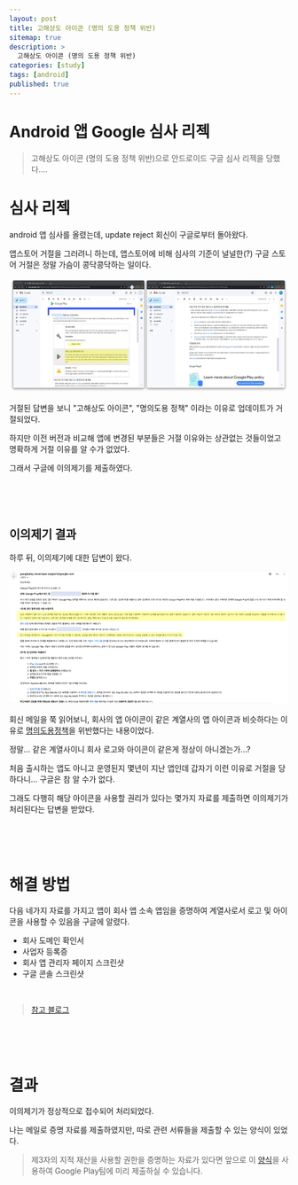 ```yaml
---
layout: post
title: 고해상도 아이콘 (명의 도용 정책 위반)
sitemap: true
description: >
  고해상도 아이콘 (명의 도용 정책 위반)
categories: [study]
tags: [android]
published: true
---
```

# Android 앱 Google 심사 리젝

> 고해상도 아이콘 (명의 도용 정책 위반)으로 안드로이드 구글 심사 리젝을 당했다.... 

# 심사 리젝 

android 앱 심사를 올렸는데, update reject 회신이 구글로부터 돌아왔다. 

앱스토어 거절을 그러려니 하는데, 앱스토어에 비해 심사의 기준이 널널한(?) 구글 스토어 거절은 정말 가슴이 콩닥콩닥하는 일이다. 

![](/assets/img/android/reject/2022-09-14-android-rejcet-mail.jpg)

거절된 답변을 보니 "고해상도 아이콘", "명의도용 정책" 이라는 이유로 업데이트가 거절되었다. 

하지만 이전 버전과 비교해 앱에 변경된 부분들은 거절 이유와는 상관없는 것들이었고 명확하게 거절 이유를 알 수가 없었다. 

그래서 구글에 이의제기를 제출하였다.


<br>
<br>
<br>

## 이의제기 결과 

하루 뒤, 이의제기에 대한 답변이 왔다. 

![](/assets/img/android/reject/2022-09-14-android-response-mail.jpg)

회신 메일을 쭉 읽어보니, 회사의 앱 아이콘이 같은 계열사의 앱 아이콘과 비슷하다는 이유로 [명의도용정책](https://support.google.com/googleplay/android-developer/answer/9888374)을 위반했다는 내용이었다.  

정말... 같은 계열사이니 회사 로고와 아이콘이 같은게 정상이 아니겠는가...?

처음 출시하는 앱도 아니고 운영된지 몇년이 지난 앱인데 갑자기 이런 이유로 거절을 당하다니... 구글은 참 알 수가 없다. 

그래도 다행히 해당 아이콘을 사용할 권리가 있다는 몇가지 자료를 제출하면 이의제기가 처리된다는 답변을 받았다. 


<br>
<br>
<br>


# 해결 방법


다음 네가지 자료를 가지고 앱이 회사 앱 소속 앱임을 증명하여 계열사로서 로고 및 아이콘을 사용할 수 있음을 구글에 알렸다. 
- 회사 도메인 확인서
- 사업자 등록증
- 회사 앱 관리자 페이지 스크린샷
- 구글 콘솔 스크린샷

<br>

> [참고 블로그](https://jhdroid.tistory.com/15)

<br>
<br>
<br>

# 결과

이의제기가 정상적으로 접수되어 처리되었다. 

나는 메일로 증명 자료를 제출하였지만, 따로 관련 서류들을 제출할 수 있는 양식이 있었다. 

> 제3자의 지적 재산을 사용할 권한을 증명하는 자료가 있다면 앞으로 이 [양식](https://support.google.com/googleplay/android-developer/answer/6320428)을 사용하여 Google Play팀에 미리 제출하실 수 있습니다. 

<br>
<br>
<br>






